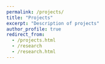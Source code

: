 ```yaml
---
permalink: /projects/
title: "Projects"
excerpt: "Description of projects"
author_profile: true
redirect_from: 
  - /projects.html
  - /research
  - /research.html
---
```

